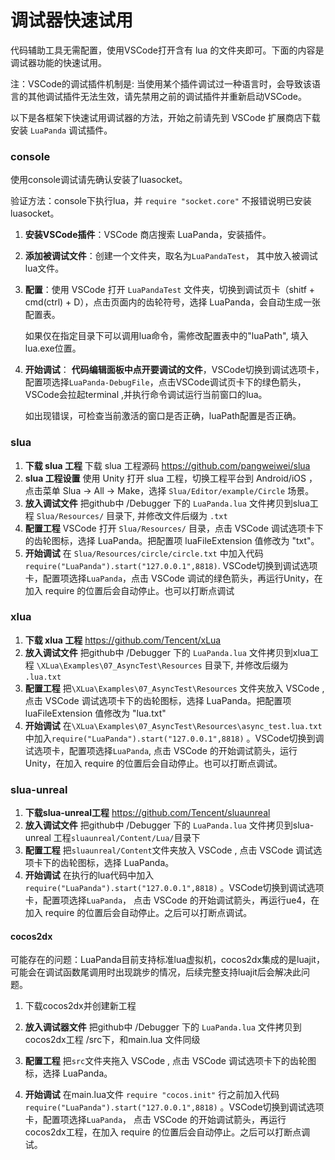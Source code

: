 # 调试器快速试用

代码辅助工具无需配置，使用VSCode打开含有 lua 的文件夹即可。下面的内容是调试器功能的快速试用。



注：VSCode的调试插件机制是: 当使用某个插件调试过一种语言时，会导致该语言的其他调试插件无法生效，请先禁用之前的调试插件并重新启动VSCode。

以下是各框架下快速试用调试器的方法，开始之前请先到 VSCode 扩展商店下载安装 `LuaPanda` 调试插件。

### console

使用console调试请先确认安装了luasocket。

验证方法：console下执行lua，并 `require "socket.core"` 不报错说明已安装luasocket。

1. **安装VSCode插件**：VSCode 商店搜索 LuaPanda，安装插件。

2. **添加被调试文件**：创建一个文件夹，取名为`LuaPandaTest`，  其中放入被调试lua文件。

3. **配置**：使用 VSCode 打开 `LuaPandaTest` 文件夹，切换到调试页卡（shitf + cmd(ctrl) + D），点击页面内的齿轮符号，选择 LuaPanda，会自动生成一张配置表。

   如果仅在指定目录下可以调用lua命令，需修改配置表中的"luaPath",  填入lua.exe位置。

4. **开始调试**：  **代码编辑面板中点开要调试的文件**，VSCode切换到调试选项卡，配置项选择`LuaPanda-DebugFile`，点击VSCode调试页卡下的绿色箭头，VSCode会拉起terminal ,并执行命令调试运行当前窗口的lua。

   如出现错误，可检查当前激活的窗口是否正确，luaPath配置是否正确。



### slua

1. **下载 slua 工程** 下载 slua 工程源码 https://github.com/pangweiwei/slua
2. **slua 工程设置** 使用 Unity 打开 slua 工程，切换工程平台到 Android/iOS ， 点击菜单 Slua -> All -> Make，选择 `Slua/Editor/example/Circle` 场景。
3. **放入调试文件** 把github中 /Debugger 下的 `LuaPanda.lua` 文件拷贝到slua工程 `Slua/Resources/` 目录下, 并修改文件后缀为 `.txt`
4. **配置工程** VSCode 打开 `Slua/Resources/` 目录，点击 VSCode 调试选项卡下的齿轮图标，选择 LuaPanda。把配置项 luaFileExtension 值修改为 "txt"。
5. **开始调试** 在 `Slua/Resources/circle/circle.txt` 中加入代码 `require("LuaPanda").start("127.0.0.1",8818)`.  VSCode切换到调试选项卡，配置项选择`LuaPanda`，点击 VSCode 调试的绿色箭头，再运行Unity，在加入 require 的位置后会自动停止。也可以打断点调试



### xlua

1. **下载 xlua 工程**  https://github.com/Tencent/xLua
2. **放入调试文件** 把github中 /Debugger 下的 `LuaPanda.lua` 文件拷贝到xlua工程 `\XLua\Examples\07_AsyncTest\Resources` 目录下, 并修改后缀为 `.lua.txt`
3. **配置工程**  把`\XLua\Examples\07_AsyncTest\Resources` 文件夹放入 VSCode , 点击 VSCode 调试选项卡下的齿轮图标，选择 LuaPanda。把配置项 luaFileExtension 值修改为 "lua.txt"
4. **开始调试** 在`\XLua\Examples\07_AsyncTest\Resources\async_test.lua.txt` 中加入`require("LuaPanda").start("127.0.0.1",8818)` 。VSCode切换到调试选项卡，配置项选择`LuaPanda`, 点击 VSCode 的开始调试箭头，运行Unity，在加入 require 的位置后会自动停止。也可以打断点调试。



### slua-unreal

1. **下载slua-unreal工程** https://github.com/Tencent/sluaunreal
2. **放入调试文件** 把github中 /Debugger 下的 `LuaPanda.lua` 文件拷贝到slua-unreal 工程`sluaunreal/Content/Lua/`目录下
3. **配置工程** 把`sluaunreal/Content`文件夹放入 VSCode , 点击 VSCode 调试选项卡下的齿轮图标，选择 LuaPanda。
4. **开始调试** 在执行的lua代码中加入`require("LuaPanda").start("127.0.0.1",8818)` 。VSCode切换到调试选项卡，配置项选择`LuaPanda`， 点击 VSCode 的开始调试箭头，再运行ue4，在加入 require 的位置后会自动停止。之后可以打断点调试。



#### cocos2dx

可能存在的问题：LuaPanda目前支持标准lua虚拟机，cocos2dx集成的是luajit，可能会在调试函数尾调用时出现跳步的情况，后续完整支持luajit后会解决此问题。

1. 下载cocos2dx并创建新工程 

2. **放入调试器文件** 把github中 /Debugger 下的 `LuaPanda.lua` 文件拷贝到cocos2dx工程 /src下，和main.lua 文件同级
3. **配置工程** 把`src`文件夹拖入 VSCode , 点击 VSCode 调试选项卡下的齿轮图标，选择 LuaPanda。

4. **开始调试** 在main.lua文件 `require "cocos.init"` 行之前加入代码    `require("LuaPanda").start("127.0.0.1",8818)` 。VSCode切换到调试选项卡，配置项选择`LuaPanda`， 点击 VSCode 的开始调试箭头，再运行cocos2dx工程，在加入 require 的位置后会自动停止。之后可以打断点调试。